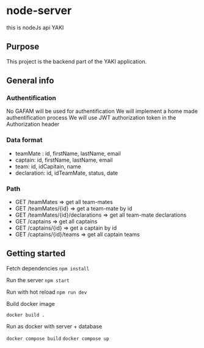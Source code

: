 # node-server
this is nodeJs api YAKI

## Purpose
This project is the backend part of the YAKI application.

## General info
### Authentification
No GAFAM will be used for authentification
We will implement a home made authentification process
We will use JWT authorization token in the Authorization header

### Data format
- teamMate : id, firstName, lastName, email
- captain: id, firstName, lastName, email
- team: id, idCapitain, name
- declaration: id, idTeamMate, status, date

### Path
- GET /teamMates => get all team-mates
- GET /teamMates/{id} => get a team-mate by id
- GET /teamMates/{id}/declarations => get all team-mate declarations 
- GET /captains => get all captains
- GET /captains/{id} => get a captain by id
- GET /captains/{id}/teams => get all captain teams

## Getting started
Fetch dependencies
```npm install```

Run the server
```npm start ```

Run with hot reload
```npm run dev```

Build docker image

```docker build .```

Run as docker with server + database

```docker compose build```
```docker compose up```
